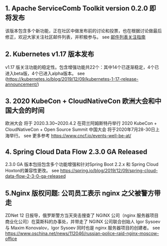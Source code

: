 ## 1. Apache ServiceComb Toolkit version 0.2.0 即将发布
该版本包含多个新功能，正在社区中做发布前的讨论和投票，也在根据讨论做最后修正，欢迎大家关注社区邮件列表，并积极参与。
see [邮件列表关注指南](http://servicecomb.apache.org/cn/developers/subscribe-mail-list/)

## 2. Kubernetes v1.17 版本发布
v1.17 版关注功能的稳定性。包含增强功能共22个：其中14个已逐渐稳定，4个已进入beta版，4个已进入alpha版本。
see (https://kubernetes.io/blog/2019/12/09/kubernetes-1-17-release-announcement/)

## 3. 2020 KubeCon + CloudNativeCon 欧洲大会和中国大会的时间
欧洲大会 将于 2020.3.30~2020.4.2 在荷兰阿姆斯特丹举行
2020 KubeCon + CloudNativeCon + Open Source Summit 中国大会 将于2020年7月28-30日上海举行。
see 更多参考 https://www.cncf.io/events-well-be-at/

## 4. Spring Cloud Data Flow 2.3.0 GA Released
2.3.0 GA 版本包括包含多个功能增强和针对Spring Boot 2.2.x 和 Spring Cloud Hoxton的兼容性更改。
see https://spring.io/blog/2019/12/09/spring-cloud-data-flow-2-3-0-ga-released

## 5.Nginx 版权问题: 公司员工表示 nginx 之父被警方带走
ZDNet 12 日报导，俄罗斯警方当天突击搜查了 NGINX 公司（nginx 服务器项目商业化公司）在莫斯科的办事处，并带走了 NGINX 公司联合创始人 Igor Sysoev 与 Maxim Konovalov，lgor Sysoev 同时也是 nginx 服务器项目的创建者。
see https://www.oschina.net/news/112046/russian-police-raid-nginx-moscow-office
